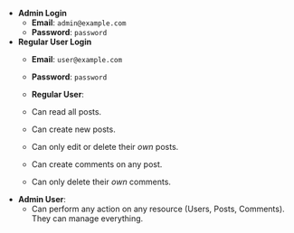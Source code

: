 * **Admin Login**
    * **Email**: `admin@example.com`
    * **Password**: `password`
* **Regular User Login**
    * **Email**: `user@example.com`
    * **Password**: `password`

    * **Regular User**:
    * Can read all posts.
    * Can create new posts.
    * Can only edit or delete their *own* posts.
    * Can create comments on any post.
    * Can only delete their *own* comments.
* **Admin User**:
    * Can perform any action on any resource (Users, Posts, Comments). They can manage everything.
